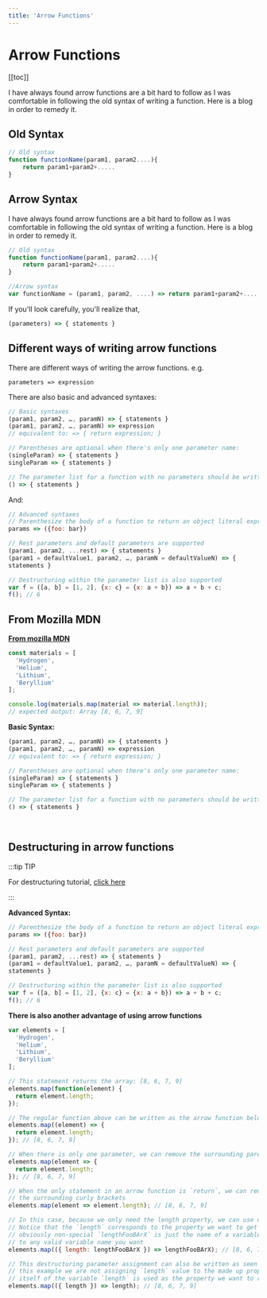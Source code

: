 ```yaml
---
title: 'Arrow Functions'
---
```


# Arrow Functions

[[toc]]

I have always found arrow functions are a bit hard to follow as I was comfortable in following the old syntax of writing a function. Here is a blog in order to remedy it.

## Old Syntax

```js
// Old syntax
function functionName(param1, param2....){
    return param1+param2+.....
}

```

## Arrow Syntax

I have always found arrow functions are a bit hard to follow as I was comfortable in following the old syntax of writing a function. Here is a blog in order to remedy it.

```js
// Old syntax
function functionName(param1, param2....){
    return param1+param2+.....
}

//Arrow syntax
var functionName = (param1, param2, ....) => return param1+param2+.....
```

If you'll look carefully, you'll realize that,

```js
(parameters) => { statements }
```

## Different ways of writing arrow functions

There are different ways of writing the arrow functions. e.g. 

```JS
parameters => expression
```
There are also basic and advanced syntaxes:
```js
// Basic syntaxes
(param1, param2, …, paramN) => { statements } 
(param1, param2, …, paramN) => expression
// equivalent to: => { return expression; }

// Parentheses are optional when there's only one parameter name:
(singleParam) => { statements }
singleParam => { statements }

// The parameter list for a function with no parameters should be written with a pair of parentheses.
() => { statements }
```

And:
```js
// Advanced syntaxes
// Parenthesize the body of a function to return an object literal expression:
params => ({foo: bar})

// Rest parameters and default parameters are supported
(param1, param2, ...rest) => { statements }
(param1 = defaultValue1, param2, …, paramN = defaultValueN) => { 
statements }

// Destructuring within the parameter list is also supported
var f = ([a, b] = [1, 2], {x: c} = {x: a + b}) => a + b + c;
f(); // 6
```

## From Mozilla MDN

[**From mozilla MDN**][1]

```js
const materials = [
  'Hydrogen',
  'Helium',
  'Lithium',
  'Beryllium'
];

console.log(materials.map(material => material.length));
// expected output: Array [8, 6, 7, 9]

```

**Basic Syntax:**
```js
(param1, param2, …, paramN) => { statements } 
(param1, param2, …, paramN) => expression
// equivalent to: => { return expression; }

// Parentheses are optional when there's only one parameter name:
(singleParam) => { statements }
singleParam => { statements }

// The parameter list for a function with no parameters should be written with a pair of parentheses.
() => { statements }
```

<br />

## Destructuring in arrow functions

:::tip TIP

For destructuring tutorial, [click here](./javascript-destructuring.md)

:::

**Advanced Syntax:**
```js
// Parenthesize the body of a function to return an object literal expression:
params => ({foo: bar})

// Rest parameters and default parameters are supported
(param1, param2, ...rest) => { statements }
(param1 = defaultValue1, param2, …, paramN = defaultValueN) => { 
statements }

// Destructuring within the parameter list is also supported
var f = ([a, b] = [1, 2], {x: c} = {x: a + b}) => a + b + c;
f(); // 6
```

**There is also another advantage of using arrow functions** 

```js
var elements = [
  'Hydrogen',
  'Helium',
  'Lithium',
  'Beryllium'
];

// This statement returns the array: [8, 6, 7, 9]
elements.map(function(element) {
  return element.length;
});

// The regular function above can be written as the arrow function below
elements.map((element) => {
  return element.length;
}); // [8, 6, 7, 9]

// When there is only one parameter, we can remove the surrounding parentheses
elements.map(element => {
  return element.length;
}); // [8, 6, 7, 9]

// When the only statement in an arrow function is `return`, we can remove `return` and remove
// the surrounding curly brackets
elements.map(element => element.length); // [8, 6, 7, 9]

// In this case, because we only need the length property, we can use destructuring parameter:
// Notice that the `length` corresponds to the property we want to get whereas the
// obviously non-special `lengthFooBArX` is just the name of a variable which can be changed
// to any valid variable name you want
elements.map(({ length: lengthFooBArX }) => lengthFooBArX); // [8, 6, 7, 9]

// This destructuring parameter assignment can also be written as seen below. However, note that in
// this example we are not assigning `length` value to the made up property. Instead, the literal name
// itself of the variable `length` is used as the property we want to retrieve from the object.
elements.map(({ length }) => length); // [8, 6, 7, 9] 
```


[1]: https://developer.mozilla.org/en-US/docs/Web/js/Reference/Functions/Arrow_functions